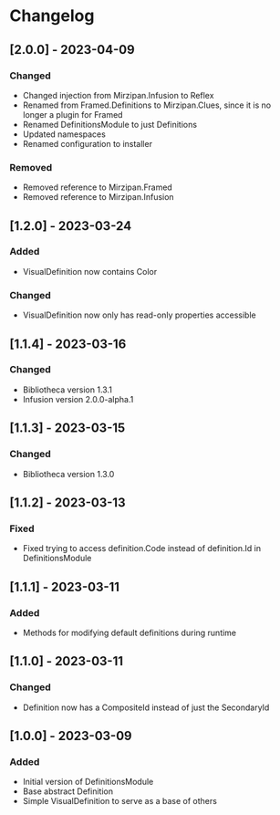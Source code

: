 # Changelog

## [2.0.0] - 2023-04-09

### Changed
- Changed injection from Mirzipan.Infusion to Reflex
- Renamed from Framed.Definitions to Mirzipan.Clues, since it is no longer a plugin for Framed
- Renamed DefinitionsModule to just Definitions
- Updated namespaces
- Renamed configuration to installer

### Removed
- Removed reference to Mirzipan.Framed
- Removed reference to Mirzipan.Infusion

## [1.2.0] - 2023-03-24

### Added
- VisualDefinition now contains Color

### Changed
- VisualDefinition now only has read-only properties accessible

## [1.1.4] - 2023-03-16

### Changed
- Bibliotheca version 1.3.1
- Infusion version 2.0.0-alpha.1

## [1.1.3] - 2023-03-15

### Changed
- Bibliotheca version 1.3.0

## [1.1.2] - 2023-03-13

### Fixed
- Fixed trying to access definition.Code instead of definition.Id in DefinitionsModule

## [1.1.1] - 2023-03-11

### Added
- Methods for modifying default definitions during runtime

## [1.1.0] - 2023-03-11

### Changed
- Definition now has a CompositeId instead of just the SecondaryId

## [1.0.0] - 2023-03-09

### Added
- Initial version of DefinitionsModule
- Base abstract Definition
- Simple VisualDefinition to serve as a base of others